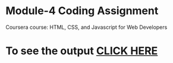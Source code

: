 

# Module-4 Coding Assignment

Coursera course: HTML, CSS, and Javascript for Web Developers

# To see the output [CLICK HERE](https://sahana-s16.github.io/Module-4-assignment/)
